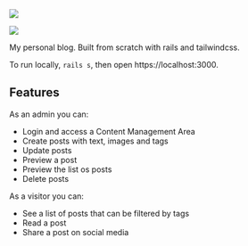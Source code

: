 <img src="https://anansilva.semaphoreci.com/badges/blog-rails.svg">

![](https://github.com/anansilva/blog-rails/workflows/.github/workflows/Blog/badge.svg)

My personal blog. Built from scratch with rails and tailwindcss. 

To run locally, `rails s`, then open https://localhost:3000.

## Features
As an admin you can:

- Login and access a Content Management Area
- Create posts with text, images and tags
- Update posts
- Preview a post
- Preview the list os posts
- Delete posts

As a visitor you can:

- See a list of posts that can be filtered by tags
- Read a post
- Share a post on social media
